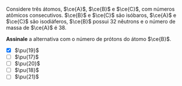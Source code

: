 Considere três átomos, $\ce{A}$, $\ce{B}$ e $\ce{C}$, com números atômicos consecutivos. $\ce{B}$ e $\ce{C}$ são isóbaros, $\ce{A}$ e $\ce{C}$ são isodiáferos, $\ce{B}$ possui $32$ nêutrons e o número de massa de $\ce{A}$ é $38$.

**Assinale** a alternativa com o número de prótons do átomo $\ce{B}$.

- [x] $\pu{19}$
- [ ] $\pu{17}$
- [ ] $\pu{20}$
- [ ] $\pu{18}$
- [ ] $\pu{21}$
